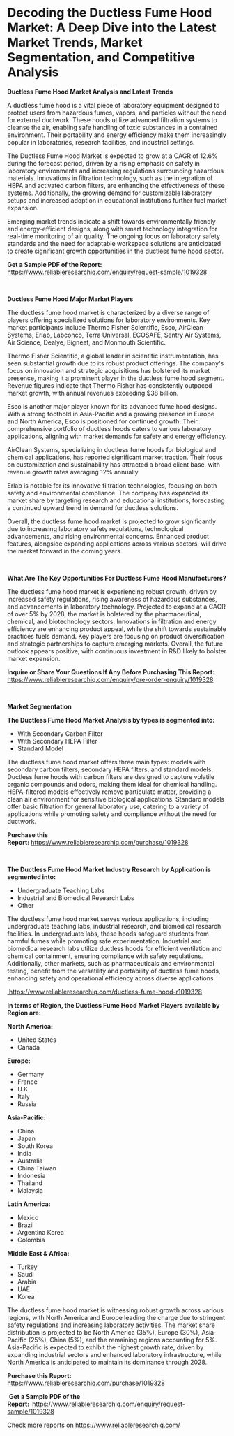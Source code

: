 <p><h1>Decoding the Ductless Fume Hood Market: A Deep Dive into the Latest Market Trends, Market Segmentation, and Competitive Analysis</h1></p><p><strong>Ductless Fume Hood Market Analysis and Latest Trends</strong></p>
<p><p>A ductless fume hood is a vital piece of laboratory equipment designed to protect users from hazardous fumes, vapors, and particles without the need for external ductwork. These hoods utilize advanced filtration systems to cleanse the air, enabling safe handling of toxic substances in a contained environment. Their portability and energy efficiency make them increasingly popular in laboratories, research facilities, and industrial settings.</p><p>The Ductless Fume Hood Market is expected to grow at a CAGR of 12.6% during the forecast period, driven by a rising emphasis on safety in laboratory environments and increasing regulations surrounding hazardous materials. Innovations in filtration technology, such as the integration of HEPA and activated carbon filters, are enhancing the effectiveness of these systems. Additionally, the growing demand for customizable laboratory setups and increased adoption in educational institutions further fuel market expansion.</p><p>Emerging market trends indicate a shift towards environmentally friendly and energy-efficient designs, along with smart technology integration for real-time monitoring of air quality. The ongoing focus on laboratory safety standards and the need for adaptable workspace solutions are anticipated to create significant growth opportunities in the ductless fume hood sector.</p></p>
<p><strong>Get a Sample PDF of the Report:&nbsp;</strong> <a href="https://www.reliableresearchiq.com/enquiry/request-sample/1019328?utm_campaign=3503&utm_medium=2&utm_source=Github&utm_content=ia&utm_term=11042025&utm_id=ductless-fume-hood">https://www.reliableresearchiq.com/enquiry/request-sample/1019328</a></p>
<p>&nbsp;</p>
<p><strong>Ductless Fume Hood Major Market Players</strong></p>
<p><p>The ductless fume hood market is characterized by a diverse range of players offering specialized solutions for laboratory environments. Key market participants include Thermo Fisher Scientific, Esco, AirClean Systems, Erlab, Labconco, Terra Universal, ECOSAFE, Sentry Air Systems, Air Science, Dealye, Bigneat, and Monmouth Scientific.</p><p>Thermo Fisher Scientific, a global leader in scientific instrumentation, has seen substantial growth due to its robust product offerings. The company's focus on innovation and strategic acquisitions has bolstered its market presence, making it a prominent player in the ductless fume hood segment. Revenue figures indicate that Thermo Fisher has consistently outpaced market growth, with annual revenues exceeding $38 billion.</p><p>Esco is another major player known for its advanced fume hood designs. With a strong foothold in Asia-Pacific and a growing presence in Europe and North America, Esco is positioned for continued growth. Their comprehensive portfolio of ductless hoods caters to various laboratory applications, aligning with market demands for safety and energy efficiency.</p><p>AirClean Systems, specializing in ductless fume hoods for biological and chemical applications, has reported significant market traction. Their focus on customization and sustainability has attracted a broad client base, with revenue growth rates averaging 12% annually.</p><p>Erlab is notable for its innovative filtration technologies, focusing on both safety and environmental compliance. The company has expanded its market share by targeting research and educational institutions, forecasting a continued upward trend in demand for ductless solutions.</p><p>Overall, the ductless fume hood market is projected to grow significantly due to increasing laboratory safety regulations, technological advancements, and rising environmental concerns. Enhanced product features, alongside expanding applications across various sectors, will drive the market forward in the coming years.</p></p>
<p>&nbsp;</p>
<p><strong>What Are The Key Opportunities For Ductless Fume Hood Manufacturers?</strong></p>
<p><p>The ductless fume hood market is experiencing robust growth, driven by increased safety regulations, rising awareness of hazardous substances, and advancements in laboratory technology. Projected to expand at a CAGR of over 5% by 2028, the market is bolstered by the pharmaceutical, chemical, and biotechnology sectors. Innovations in filtration and energy efficiency are enhancing product appeal, while the shift towards sustainable practices fuels demand. Key players are focusing on product diversification and strategic partnerships to capture emerging markets. Overall, the future outlook appears positive, with continuous investment in R&D likely to bolster market expansion.</p></p>
<p><strong>Inquire or Share Your Questions If Any Before Purchasing This Report:</strong> <a href="https://www.reliableresearchiq.com/enquiry/pre-order-enquiry/1019328?utm_campaign=3503&utm_medium=2&utm_source=Github&utm_content=ia&utm_term=11042025&utm_id=ductless-fume-hood">https://www.reliableresearchiq.com/enquiry/pre-order-enquiry/1019328</a></p>
<p>&nbsp;</p>
<p><strong>Market Segmentation</strong></p>
<p><strong>The Ductless Fume Hood Market Analysis by types is segmented into:</strong></p>
<p><ul><li>With Secondary Carbon Filter</li><li>With Secondary HEPA Filter</li><li>Standard Model</li></ul></p>
<p><p>The ductless fume hood market offers three main types: models with secondary carbon filters, secondary HEPA filters, and standard models. Ductless fume hoods with carbon filters are designed to capture volatile organic compounds and odors, making them ideal for chemical handling. HEPA-filtered models effectively remove particulate matter, providing a clean air environment for sensitive biological applications. Standard models offer basic filtration for general laboratory use, catering to a variety of applications while promoting safety and compliance without the need for ductwork.</p></p>
<p><strong>Purchase this Report:&nbsp;</strong><a href="https://www.reliableresearchiq.com/purchase/1019328?utm_campaign=3503&utm_medium=2&utm_source=Github&utm_content=ia&utm_term=11042025&utm_id=ductless-fume-hood">https://www.reliableresearchiq.com/purchase/1019328</a></p>
<p>&nbsp;</p>
<p><strong>The Ductless Fume Hood Market Industry Research by Application is segmented into:</strong></p>
<p><ul><li>Undergraduate Teaching Labs</li><li>Industrial and Biomedical Research Labs</li><li>Other</li></ul></p>
<p><p>The ductless fume hood market serves various applications, including undergraduate teaching labs, industrial research, and biomedical research facilities. In undergraduate labs, these hoods safeguard students from harmful fumes while promoting safe experimentation. Industrial and biomedical research labs utilize ductless hoods for efficient ventilation and chemical containment, ensuring compliance with safety regulations. Additionally, other markets, such as pharmaceuticals and environmental testing, benefit from the versatility and portability of ductless fume hoods, enhancing safety and operational efficiency across diverse applications.</p></p>
<p><a href="https://www.reliableresearchiq.com/ductless-fume-hood-r1019328?utm_campaign=3503&utm_medium=2&utm_source=Github&utm_content=ia&utm_term=11042025&utm_id=ductless-fume-hood">&nbsp;https://www.reliableresearchiq.com/ductless-fume-hood-r1019328</a></p>
<p><strong>In terms of Region, the Ductless Fume Hood Market Players available by Region are:</strong></p>
<p>
    <p> <strong> North America: </strong>
        <ul>
            <li>United States</li>
            <li>Canada</li>
        </ul>
        </p> 
    <p> <strong> Europe: </strong>
        <ul>
            <li>Germany</li>
            <li>France</li>
            <li>U.K.</li>
            <li>Italy</li>
            <li>Russia</li>
        </ul>
        </p> 
    <p> <strong> Asia-Pacific: </strong>
        <ul>
            <li>China</li>
            <li>Japan</li>
            <li>South Korea</li>
            <li>India</li>
            <li>Australia</li>
            <li>China Taiwan</li>
            <li>Indonesia</li>
            <li>Thailand</li>
            <li>Malaysia</li>
        </ul>
        </p> 
    <p> <strong> Latin America: </strong>
        <ul>
            <li>Mexico</li>
            <li>Brazil</li>
            <li>Argentina Korea</li>
            <li>Colombia</li>
        </ul>
        </p> 
    <p> <strong> Middle East & Africa: </strong>
        <ul>
            <li>Turkey</li>
            <li>Saudi</li>
            <li>Arabia</li>
            <li>UAE</li>
            <li>Korea</li>
        </ul>
    </p>
    </p>
<p><p>The ductless fume hood market is witnessing robust growth across various regions, with North America and Europe leading the charge due to stringent safety regulations and increasing laboratory activities. The market share distribution is projected to be North America (35%), Europe (30%), Asia-Pacific (25%), China (5%), and the remaining regions accounting for 5%. Asia-Pacific is expected to exhibit the highest growth rate, driven by expanding industrial sectors and enhanced laboratory infrastructure, while North America is anticipated to maintain its dominance through 2028.</p></p>
<p><strong>Purchase this Report: </strong><a href="https://www.reliableresearchiq.com/purchase/1019328?utm_campaign=3503&utm_medium=2&utm_source=Github&utm_content=ia&utm_term=11042025&utm_id=ductless-fume-hood">https://www.reliableresearchiq.com/purchase/1019328</a></p>
<p>&nbsp;<strong>Get a Sample PDF of the Report:&nbsp;&nbsp;</strong><a href="https://www.reliableresearchiq.com/enquiry/request-sample/1019328?utm_campaign=3503&utm_medium=2&utm_source=Github&utm_content=ia&utm_term=11042025&utm_id=ductless-fume-hood">https://www.reliableresearchiq.com/enquiry/request-sample/1019328</a></p>
<p><strong></strong></p>
<p>Check more reports on <a href="https://www.reliableresearchiq.com/?utm_campaign=3503&utm_medium=2&utm_source=Github&utm_content=ia&utm_term=11042025&utm_id=ductless-fume-hood">https://www.reliableresearchiq.com/</a></p>